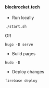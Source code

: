#### blockrocket.tech

* Run locally
```
./start.sh
```
OR
```
hugo -D serve
```

* Build pages
```
hudo -D
```

* Deploy changes
```
firebase deploy
```
